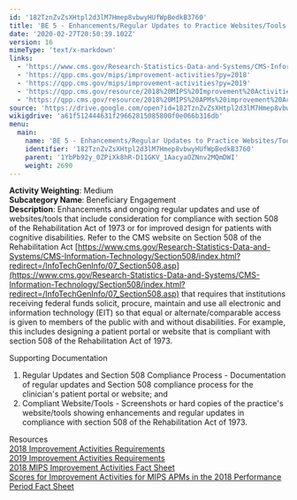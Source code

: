 ```yaml
---
id: '182TznZvZsXHtpl2d3lM7Hmep8vbwyHUfWpBedkB3760'
title: 'BE 5 - Enhancements/Regular Updates to Practice Websites/Tools that Also Include Considerations for Patients with Cognitive Disabilities'
date: '2020-02-27T20:50:39.102Z'
version: 16
mimeType: 'text/x-markdown'
links:
  - 'https://www.cms.gov/Research-Statistics-Data-and-Systems/CMS-Information-Technology/Section508/index.html?redirect=/InfoTechGenInfo/07_Section508.asp'
  - 'https://qpp.cms.gov/mips/improvement-activities?py=2018'
  - 'https://qpp.cms.gov/mips/improvement-activities?py=2019'
  - 'https://qpp.cms.gov/resource/2018%20MIPS%20Improvement%20Activities%20Fact%20Sheet'
  - 'https://qpp.cms.gov/resource/2018%20MIPS%20APMs%20improvement%20Activities%20scores%20fact%20sheet'
source: 'https://drive.google.com/open?id=182TznZvZsXHtpl2d3lM7Hmep8vbwyHUfWpBedkB3760'
wikigdrive: 'a61f512444631f29662815085800f0e066b316db'
menu:
  main:
    name: 'BE 5 - Enhancements/Regular Updates to Practice Websites/Tools that Also Include Considerations for Patients with Cognitive Disabilities'
    identifier: '182TznZvZsXHtpl2d3lM7Hmep8vbwyHUfWpBedkB3760'
    parent: '1YbPb92y_0ZPiXk8hR-D11GKV_1AacyaOZNnv2MQmDWI'
    weight: 2690
---
```





**Activity Weighting**: Medium  
**Subcategory Name**: Beneficiary Engagement  
**Description**: Enhancements and ongoing regular updates and use of websites/tools that include consideration for compliance with section 508 of the Rehabilitation Act of 1973 or for improved design for patients with cognitive disabilities. Refer to the CMS website on Section 508 of the Rehabilitation Act [https://www.cms.gov/Research-Statistics-Data-and-Systems/CMS-Information-Technology/Section508/index.html?redirect=/InfoTechGenInfo/07_Section508.asp](https://www.cms.gov/Research-Statistics-Data-and-Systems/CMS-Information-Technology/Section508/index.html?redirect=/InfoTechGenInfo/07_Section508.asp) that requires that institutions receiving federal funds solicit, procure, maintain and use all electronic and information technology (EIT) so that equal or alternate/comparable access is given to members of the public with and without disabilities. For example, this includes designing a patient portal or website that is compliant with section 508 of the Rehabilitation Act of 1973.




Supporting Documentation
1. Regular Updates and Section 508 Compliance Process - Documentation of regular updates and Section 508 compliance process for the clinician's patient portal or website; and 
2. Compliant Website/Tools - Screenshots or hard copies of the practice's website/tools showing enhancements and regular updates in compliance with section 508 of the Rehabilitation Act of 1973.




Resources  
[2018 Improvement Activities Requirements](https://qpp.cms.gov/mips/improvement-activities?py=2018)  
[2019 Improvement Activities Requirements](https://qpp.cms.gov/mips/improvement-activities?py=2019)  
[2018 MIPS Improvement Activities Fact Sheet](https://qpp.cms.gov/resource/2018%20MIPS%20Improvement%20Activities%20Fact%20Sheet)  
[Scores for Improvement Activities for MIPS APMs in the 2018 Performance Period Fact Sheet](https://qpp.cms.gov/resource/2018%20MIPS%20APMs%20improvement%20Activities%20scores%20fact%20sheet)
